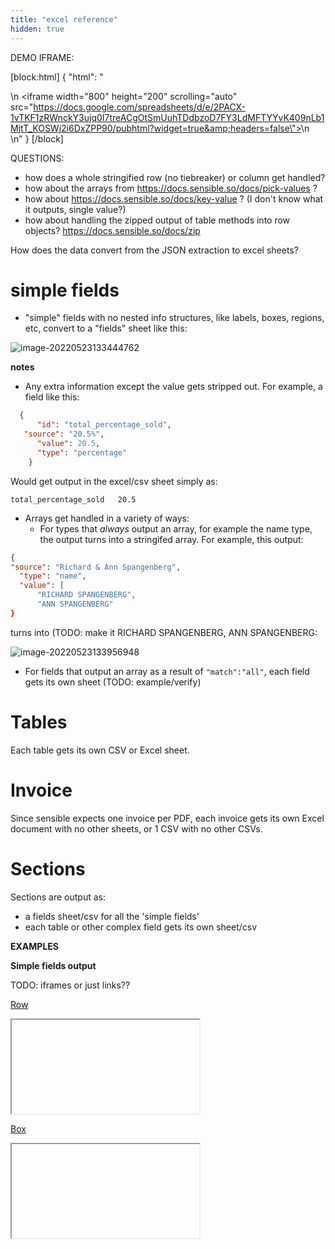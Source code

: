 ```yaml
---
title: "excel reference"
hidden: true
---
```


DEMO IFRAME:



[block:html]
{
  "html": "<div>\n  <iframe width=\"800\" height=\"200\" scrolling=\"auto\"  src=\"https://docs.google.com/spreadsheets/d/e/2PACX-1vTKF1zRWnckY3ujq0I7treACgOtSmUuhTDdbzoD7FY3LdMFTYYvK409nLb1MjtT_KOSWj2i6DxZPP90/pubhtml?widget=true&amp;headers=false\"></iframe>\n</div>\n"
}
[/block]


QUESTIONS:

- how does a whole stringified row (no tiebreaker) or column get handled?
- how about the arrays from https://docs.sensible.so/docs/pick-values ? 
- how about https://docs.sensible.so/docs/key-value ? (I don't know what it outputs, single value?)
- how about handling the zipped output of table methods into row objects? https://docs.sensible.so/docs/zip 

How does the data convert from the JSON extraction to excel sheets?

simple fields
====


- "simple" fields with no nested info structures, like labels, boxes, regions, etc, convert to a "fields" sheet like this:

![image-20220523133444762](C:\Users\franc\AppData\Roaming\Typora\typora-user-images\image-20220523133444762.png)

**notes**

- Any extra information except the value gets stripped out.  For example, a field like this:

``` json
  {
      "id": "total_percentage_sold",
   "source": "20.5%",
      "value": 20.5,
      "type": "percentage"
    }
```

Would get output in the excel/csv sheet simply as:

```csv
total_percentage_sold	20.5
```



- Arrays get handled in a variety of ways:
  - For types that *always* output an array, for example the name type, the output turns into a stringifed array.  For example, this output:



```json
{
"source": "Richard & Ann Spangenberg",
  "type": "name",
  "value": [
      "RICHARD SPANGENBERG",
      "ANN SPANGENBERG"
}

```

turns into (TODO: make it RICHARD SPANGENBERG, ANN SPANGENBERG:

![image-20220523133956948](C:\Users\franc\AppData\Roaming\Typora\typora-user-images\image-20220523133956948.png)

- For fields that output an array as a result of `"match":"all"`, each field gets its own sheet (TODO: example/verify)

Tables 
===

Each table gets its own CSV or Excel sheet.

Invoice
====

Since sensible expects one invoice per PDF, each invoice gets its own Excel document with no other sheets, or 1 CSV with no other CSVs.

Sections
===

Sections are output as:

- a fields sheet/csv for all the 'simple fields'
- each table or other complex field gets its own sheet/csv

**EXAMPLES**

**Simple fields output**

TODO: iframes or just links?? 

[Row](docs:row)

<iframe here>

</iframe>

[Box](docs:box)

<iframe here>
